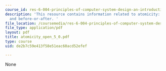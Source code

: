 ```yaml
---
course_id: res-6-004-principles-of-computer-system-design-an-introduction-spring-2009
description: 'This resource contains information related to atomicity: all-or-nothing
  and before-or-after. '
file_location: /coursemedia/res-6-004-principles-of-computer-system-design-an-introduction-spring-2009/de2b7c59e413f58e51eac60acd52efef_atomicity_open_5_0.pdf
file_type: application/pdf
layout: pdf
title: atomicity_open_5_0.pdf
type: course
uid: de2b7c59e413f58e51eac60acd52efef

---
```

None